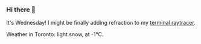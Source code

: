 ### Hi there :wave:

It's Wednesday! I might be finally adding refraction to my [terminal raytracer](https://github.com/bewuethr/bash-raytracer).

Weather in Toronto: light snow, at -1°C.
